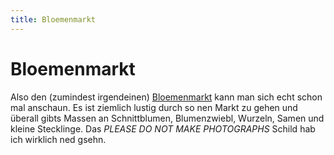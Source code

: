 ```yaml
---
title: Bloemenmarkt
---
```


# Bloemenmarkt

Also den (zumindest irgendeinen) <a href="https://goo.gl/maps/PcfEtuHqRG8EttyP6" target="_blank">Bloemenmarkt</a> kann man sich echt schon mal anschaun. Es ist ziemlich lustig durch so nen Markt zu gehen und überall gibts Massen an Schnittblumen, Blumenzwiebl, Wurzeln, Samen und kleine Stecklinge. Das *PLEASE DO NOT MAKE PHOTOGRAPHS* Schild hab ich wirklich ned gsehn.

<AnImage src="amsterdam/bloemenmarkt-1.jpg" class="mb-5" />
<AnImage src="amsterdam/bloemenmarkt-2.jpg" />